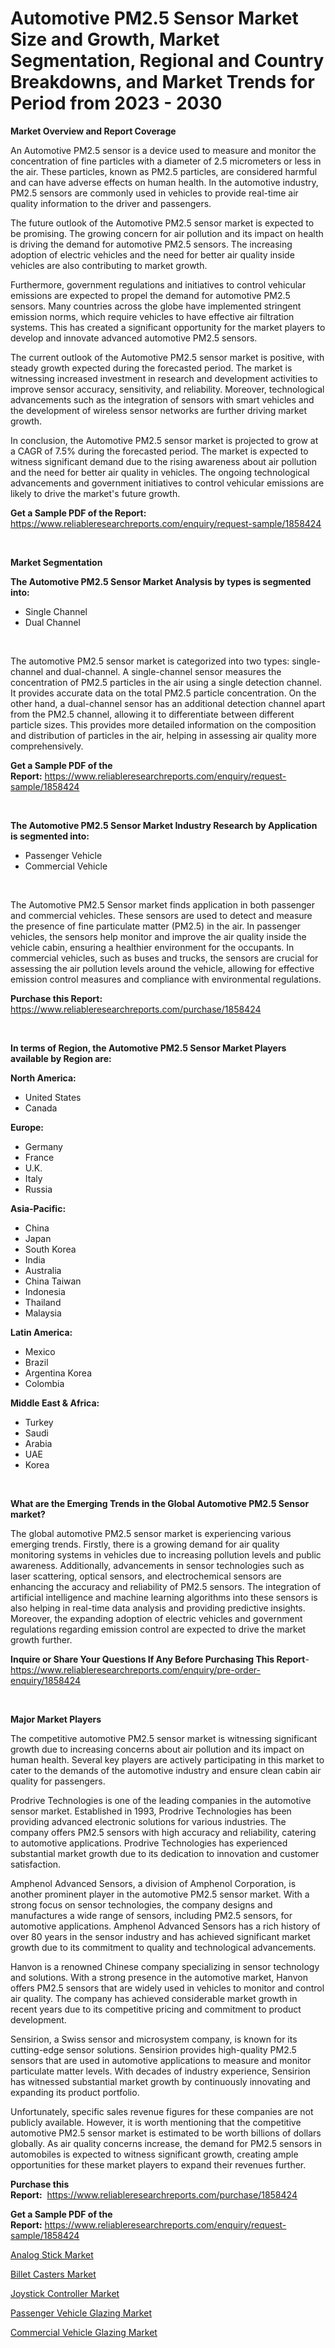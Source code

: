 <p><h1>Automotive PM2.5 Sensor Market Size and Growth, Market Segmentation, Regional and Country Breakdowns, and Market Trends for Period from 2023 -  2030</h1></p><p><strong>Market Overview and Report Coverage</strong></p>
<p><p>An Automotive PM2.5 sensor is a device used to measure and monitor the concentration of fine particles with a diameter of 2.5 micrometers or less in the air. These particles, known as PM2.5 particles, are considered harmful and can have adverse effects on human health. In the automotive industry, PM2.5 sensors are commonly used in vehicles to provide real-time air quality information to the driver and passengers.</p><p>The future outlook of the Automotive PM2.5 sensor market is expected to be promising. The growing concern for air pollution and its impact on health is driving the demand for automotive PM2.5 sensors. The increasing adoption of electric vehicles and the need for better air quality inside vehicles are also contributing to market growth.</p><p>Furthermore, government regulations and initiatives to control vehicular emissions are expected to propel the demand for automotive PM2.5 sensors. Many countries across the globe have implemented stringent emission norms, which require vehicles to have effective air filtration systems. This has created a significant opportunity for the market players to develop and innovate advanced automotive PM2.5 sensors.</p><p>The current outlook of the Automotive PM2.5 sensor market is positive, with steady growth expected during the forecasted period. The market is witnessing increased investment in research and development activities to improve sensor accuracy, sensitivity, and reliability. Moreover, technological advancements such as the integration of sensors with smart vehicles and the development of wireless sensor networks are further driving market growth.</p><p>In conclusion, the Automotive PM2.5 sensor market is projected to grow at a CAGR of 7.5% during the forecasted period. The market is expected to witness significant demand due to the rising awareness about air pollution and the need for better air quality in vehicles. The ongoing technological advancements and government initiatives to control vehicular emissions are likely to drive the market's future growth.</p></p>
<p><strong>Get a Sample PDF of the Report:</strong> <a href="https://www.reliableresearchreports.com/enquiry/request-sample/1858424">https://www.reliableresearchreports.com/enquiry/request-sample/1858424</a></p>
<p>&nbsp;</p>
<p><strong>Market Segmentation</strong></p>
<p><strong>The Automotive PM2.5 Sensor Market Analysis by types is segmented into:</strong></p>
<p><ul><li>Single Channel</li><li>Dual Channel</li></ul></p>
<p>&nbsp;</p>
<p><p>The automotive PM2.5 sensor market is categorized into two types: single-channel and dual-channel. A single-channel sensor measures the concentration of PM2.5 particles in the air using a single detection channel. It provides accurate data on the total PM2.5 particle concentration. On the other hand, a dual-channel sensor has an additional detection channel apart from the PM2.5 channel, allowing it to differentiate between different particle sizes. This provides more detailed information on the composition and distribution of particles in the air, helping in assessing air quality more comprehensively.</p></p>
<p><strong>Get a Sample PDF of the Report:</strong>&nbsp;<a href="https://www.reliableresearchreports.com/enquiry/request-sample/1858424">https://www.reliableresearchreports.com/enquiry/request-sample/1858424</a></p>
<p>&nbsp;</p>
<p><strong>The Automotive PM2.5 Sensor Market Industry Research by Application is segmented into:</strong></p>
<p><ul><li>Passenger Vehicle</li><li>Commercial Vehicle</li></ul></p>
<p>&nbsp;</p>
<p><p>The Automotive PM2.5 Sensor market finds application in both passenger and commercial vehicles. These sensors are used to detect and measure the presence of fine particulate matter (PM2.5) in the air. In passenger vehicles, the sensors help monitor and improve the air quality inside the vehicle cabin, ensuring a healthier environment for the occupants. In commercial vehicles, such as buses and trucks, the sensors are crucial for assessing the air pollution levels around the vehicle, allowing for effective emission control measures and compliance with environmental regulations.</p></p>
<p><strong>Purchase this Report:</strong>&nbsp; <a href="https://www.reliableresearchreports.com/purchase/1858424">https://www.reliableresearchreports.com/purchase/1858424</a></p>
<p>&nbsp;</p>
<p><strong>In terms of Region, the Automotive PM2.5 Sensor Market Players available by Region are:</strong></p>
<p>
    <p> <strong> North America: </strong>
        <ul>
            <li>United States</li>
            <li>Canada</li>
        </ul>
        </p> 
    <p> <strong> Europe: </strong>
        <ul>
            <li>Germany</li>
            <li>France</li>
            <li>U.K.</li>
            <li>Italy</li>
            <li>Russia</li>
        </ul>
        </p> 
    <p> <strong> Asia-Pacific: </strong>
        <ul>
            <li>China</li>
            <li>Japan</li>
            <li>South Korea</li>
            <li>India</li>
            <li>Australia</li>
            <li>China Taiwan</li>
            <li>Indonesia</li>
            <li>Thailand</li>
            <li>Malaysia</li>
        </ul>
        </p> 
    <p> <strong> Latin America: </strong>
        <ul>
            <li>Mexico</li>
            <li>Brazil</li>
            <li>Argentina Korea</li>
            <li>Colombia</li>
        </ul>
        </p> 
    <p> <strong> Middle East & Africa: </strong>
        <ul>
            <li>Turkey</li>
            <li>Saudi</li>
            <li>Arabia</li>
            <li>UAE</li>
            <li>Korea</li>
        </ul>
    </p>
    </p>
<p>&nbsp;</p>
<p><strong>What are the Emerging Trends in the Global Automotive PM2.5 Sensor market?</strong></p>
<p><p>The global automotive PM2.5 sensor market is experiencing various emerging trends. Firstly, there is a growing demand for air quality monitoring systems in vehicles due to increasing pollution levels and public awareness. Additionally, advancements in sensor technologies such as laser scattering, optical sensors, and electrochemical sensors are enhancing the accuracy and reliability of PM2.5 sensors. The integration of artificial intelligence and machine learning algorithms into these sensors is also helping in real-time data analysis and providing predictive insights. Moreover, the expanding adoption of electric vehicles and government regulations regarding emission control are expected to drive the market growth further.</p></p>
<p><strong>Inquire or Share Your Questions If Any Before Purchasing This Report</strong>- <a href="https://www.reliableresearchreports.com/enquiry/pre-order-enquiry/1858424">https://www.reliableresearchreports.com/enquiry/pre-order-enquiry/1858424</a></p>
<p>&nbsp;</p>
<p><strong>Major Market Players</strong></p>
<p><p>The competitive automotive PM2.5 sensor market is witnessing significant growth due to increasing concerns about air pollution and its impact on human health. Several key players are actively participating in this market to cater to the demands of the automotive industry and ensure clean cabin air quality for passengers.</p><p>Prodrive Technologies is one of the leading companies in the automotive sensor market. Established in 1993, Prodrive Technologies has been providing advanced electronic solutions for various industries. The company offers PM2.5 sensors with high accuracy and reliability, catering to automotive applications. Prodrive Technologies has experienced substantial market growth due to its dedication to innovation and customer satisfaction.</p><p>Amphenol Advanced Sensors, a division of Amphenol Corporation, is another prominent player in the automotive PM2.5 sensor market. With a strong focus on sensor technologies, the company designs and manufactures a wide range of sensors, including PM2.5 sensors, for automotive applications. Amphenol Advanced Sensors has a rich history of over 80 years in the sensor industry and has achieved significant market growth due to its commitment to quality and technological advancements.</p><p>Hanvon is a renowned Chinese company specializing in sensor technology and solutions. With a strong presence in the automotive market, Hanvon offers PM2.5 sensors that are widely used in vehicles to monitor and control air quality. The company has achieved considerable market growth in recent years due to its competitive pricing and commitment to product development.</p><p>Sensirion, a Swiss sensor and microsystem company, is known for its cutting-edge sensor solutions. Sensirion provides high-quality PM2.5 sensors that are used in automotive applications to measure and monitor particulate matter levels. With decades of industry experience, Sensirion has witnessed substantial market growth by continuously innovating and expanding its product portfolio.</p><p>Unfortunately, specific sales revenue figures for these companies are not publicly available. However, it is worth mentioning that the competitive automotive PM2.5 sensor market is estimated to be worth billions of dollars globally. As air quality concerns increase, the demand for PM2.5 sensors in automobiles is expected to witness significant growth, creating ample opportunities for these market players to expand their revenues further.</p></p>
<p><strong>Purchase this Report:</strong>&nbsp;&nbsp;<a href="https://www.reliableresearchreports.com/purchase/1858424">https://www.reliableresearchreports.com/purchase/1858424</a></p>
<p></p>
<p><strong>Get a Sample PDF of the Report:</strong>&nbsp;<a href="https://www.reliableresearchreports.com/enquiry/request-sample/1858424">https://www.reliableresearchreports.com/enquiry/request-sample/1858424</a></p>
<p><p><a href="https://www.linkedin.com/pulse/analog-stick-market-research-report-unlocks-analysis-financial-zzm5e/">Analog Stick Market</a></p><p><a href="https://medium.com/@jackyhammes/billet-casters-market-share-evolution-and-market-growth-trends-2023-2030-33d7292b514a">Billet Casters Market</a></p><p><a href="https://www.linkedin.com/pulse/joystick-controller-market-insights-players-forecast-till-banue/">Joystick Controller Market</a></p><p><a href="https://github.com/sndrkn/Market-Research-Report-List-1/blob/main/passenger-vehicle-glazing-market.md">Passenger Vehicle Glazing Market</a></p><p><a href="https://github.com/melchekhinf/Market-Research-Report-List-1/blob/main/commercial-vehicle-glazing-market.md">Commercial Vehicle Glazing Market</a></p></p>